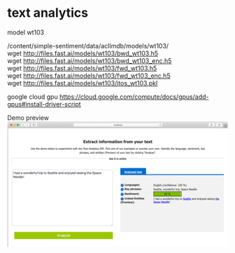 # text analytics
model wt103

/content/simple-sentiment/data/aclImdb/models/wt103/   
wget http://files.fast.ai/models/wt103/bwd_wt103.h5   
wget http://files.fast.ai/models/wt103/bwd_wt103_enc.h5    
wget http://files.fast.ai/models/wt103/fwd_wt103.h5   
wget http://files.fast.ai/models/wt103/fwd_wt103_enc.h5    
wget http://files.fast.ai/models/wt103/itos_wt103.pkl   

google cloud gpu
https://cloud.google.com/compute/docs/gpus/add-gpus#install-driver-script

Demo preview   
![text analytics](https://raw.githubusercontent.com/votamvan/text-analytics/master/images/demo01.png)

